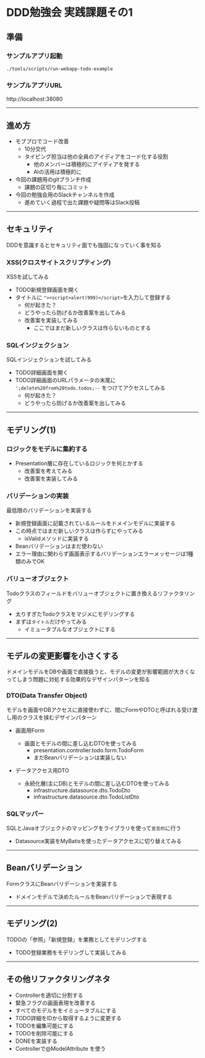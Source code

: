 # DDD勉強会 実践課題その1

## 準備
### サンプルアプリ起動
```shell
./tools/scripts/run-webapp-todo-example
```

### サンプルアプリURL
http://localhost:38080

---

## 進め方

- モブプロでコード改善
  - 10分交代
  - タイピング担当は他の全員のアイディアをコード化する役割
    - 他のメンバーは積極的にアイディアを発する
    - AIの活用は積極的に
- 今回の課題用のgitブランチ作成
  - 課題の区切り毎にコミット
- 今回の勉強会用のSlackチャンネルを作成
  - 進めていく過程で出た課題や疑問等はSlack投稿

---

## セキュリティ
DDDを意識するとセキュリティ面でも強固になっていく事を知る
### XSS(クロスサイトスクリプティング)
XSSを試してみる
- TODO新規登録画面を開く
- タイトルに `"><script>alert(999)</script>`を入力して登録する
  - 何が起きた？
  - どうやったら防げるか改善案を出してみる
  - 改善案を実装してみる
    - ここではまだ新しいクラスは作らないものとする

### SQLインジェクション
SQLインジェクションを試してみる
- TODO詳細画面を開く
- TODO詳細画面のURLパラメータの末尾に `';delete%20from%20todo.todos;--` をつけてアクセスしてみる 
  - 何が起きた？
  - どうやったら防げるか改善案を出してみる

---

## モデリング(1)

### ロジックをモデルに集約する
- Presentation層に存在しているロジックを何とかする
  - 改善案を考えてみる
  - 改善案を実装してみる

### バリデーションの実装
最低限のバリデーションを実装する
- 新規登録画面に記載されているルールをドメインモデルに実装する
- この時点ではまだ新しいクラスは作らずにやってみる
  - isValidメソッドに実装する
- Beanバリデーションはまだ使わない
- エラー理由に関わらず画面表示するバリデーションエラーメッセージは1種類のみでOK

### バリューオブジェクト
Todoクラスのフィールドをバリューオブジェクトに置き換えるリファクタリング
- 太りすぎたTodoクラスをマジメにモデリングする
- まずは`タイトル`だけやってみる
  - イミュータブルなオブジェクトにする

---

## モデルの変更影響を小さくする
ドメインモデルをDBや画面で直接扱うと、モデルの変更が影響範囲が大きくなってしまう問題に対処する効果的なデザインパターンを知る

### DTO(Data Transfer Object)
モデルを画面やDBアクセスに直接使わずに、間にFormやDTOと呼ばれる受け渡し用のクラスを挟むデザインパターン

- 画面用Form
  - 画面とモデルの間に差し込むDTOを使ってみる
    - presentation.controller.todo.form.TodoForm
    - まだBeanバリデーションは実装しない

- データアクセス用DTO
  - 永続化層(主にDB)とモデルの間に差し込むDTOを使ってみる
    - infrastructure.datasource.dto.TodoDto
    - infrastructure.datasource.dto.TodoListDto

### SQLマッパー
SQLとJavaオブジェクトのマッピングをライブラリを使って`宣言的`に行う
- Datasource実装をMyBatisを使ったデータアクセスに切り替えてみる

---

## Beanバリデーション
FormクラスにBeanバリデーションを実装する
- ドメインモデルで決めたルールをBeanバリデーションで表現する

---

## モデリング(2)
TODOの「参照」「新規登録」を業務としてモデリングする
- TODO登録業務をモデリングして実装してみる


---

## その他リファクタリングネタ

- Controllerを適切に分割する
- 緊急フラグの画面表現を改善する
- すべてのモデルををイミュータブルにする
- TODO詳細をIDから取得するように変更する
- TODOを編集可能にする
- TODOを削除可能にする
- DONEを実装する
- Controllerで@ModelAttribute を使う